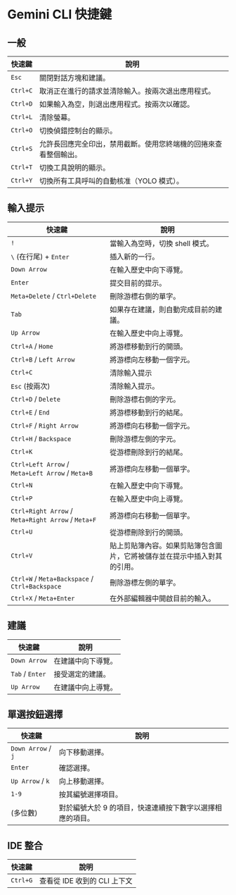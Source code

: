 # Gemini CLI 快捷鍵

## 一般

| 快速鍵 | 說明                                                                                                           |
| -------- | --------------------------------------------------------------------------------------------------------------------- |
| `Esc`    | 關閉對話方塊和建議。                                                                                                   |
| `Ctrl+C` | 取消正在進行的請求並清除輸入。按兩次退出應用程式。                                                                    |
| `Ctrl+D` | 如果輸入為空，則退出應用程式。按兩次以確認。                                                                          |
| `Ctrl+L` | 清除螢幕。                                                                                                           |
| `Ctrl+O` | 切換偵錯控制台的顯示。                                                                                                 |
| `Ctrl+S` | 允許長回應完全印出，禁用截斷。使用您終端機的回捲來查看整個輸出。                                                      |
| `Ctrl+T` | 切換工具說明的顯示。                                                                                                   |
| `Ctrl+Y` | 切換所有工具呼叫的自動核准（YOLO 模式）。                                                                             |

## 輸入提示

| 快速鍵                                           | 說明                                                                                                                         |
| -------------------------------------------------- | ----------------------------------------------------------------------------------------------------------------------------------- |
| `!`                                                | 當輸入為空時，切換 shell 模式。                                                                                                   |
| `\` (在行尾) + `Enter`                             | 插入新的一行。                                                                                                                      |
| `Down Arrow`                                       | 在輸入歷史中向下導覽。                                                                                                              |
| `Enter`                                            | 提交目前的提示。                                                                                                                    |
| `Meta+Delete` / `Ctrl+Delete`                      | 刪除游標右側的單字。                                                                                                                |
| `Tab`                                              | 如果存在建議，則自動完成目前的建議。                                                                                                |
| `Up Arrow`                                         | 在輸入歷史中向上導覽。                                                                                                              |
| `Ctrl+A` / `Home`                                  | 將游標移動到行的開頭。                                                                                                              |
| `Ctrl+B` / `Left Arrow`                            | 將游標向左移動一個字元。                                                                                                            |
| `Ctrl+C`                                           | 清除輸入提示                                                                                                                        |
| `Esc` (按兩次)                                     | 清除輸入提示。                                                                                                                      |
| `Ctrl+D` / `Delete`                                | 刪除游標右側的字元。                                                                                                                |
| `Ctrl+E` / `End`                                   | 將游標移動到行的結尾。                                                                                                              |
| `Ctrl+F` / `Right Arrow`                           | 將游標向右移動一個字元。                                                                                                            |
| `Ctrl+H` / `Backspace`                             | 刪除游標左側的字元。                                                                                                                |
| `Ctrl+K`                                           | 從游標刪除到行的結尾。                                                                                                              |
| `Ctrl+Left Arrow` / `Meta+Left Arrow` / `Meta+B`   | 將游標向左移動一個單字。                                                                                                            |
| `Ctrl+N`                                           | 在輸入歷史中向下導覽。                                                                                                              |
| `Ctrl+P`                                           | 在輸入歷史中向上導覽。                                                                                                              |
| `Ctrl+Right Arrow` / `Meta+Right Arrow` / `Meta+F` | 將游標向右移動一個單字。                                                                                                            |
| `Ctrl+U`                                           | 從游標刪除到行的開頭。                                                                                                              |
| `Ctrl+V`                                           | 貼上剪貼簿內容。如果剪貼簿包含圖片，它將被儲存並在提示中插入對其的引用。                                                            |
| `Ctrl+W` / `Meta+Backspace` / `Ctrl+Backspace`     | 刪除游標左側的單字。                                                                                                                |
| `Ctrl+X` / `Meta+Enter`                            | 在外部編輯器中開啟目前的輸入。                                                                                                      |

## 建議

| 快速鍵        | 說明                                   |
| --------------- | -------------------------------------- |
| `Down Arrow`    | 在建議中向下導覽。                     |
| `Tab` / `Enter` | 接受選定的建議。                       |
| `Up Arrow`      | 在建議中向上導覽。                     |

## 單選按鈕選擇

| 快速鍵           | 說明                                                                                                   |
| ------------------ | ------------------------------------------------------------------------------------------------------------- |
| `Down Arrow` / `j` | 向下移動選擇。                                                                                                |
| `Enter`            | 確認選擇。                                                                                                    |
| `Up Arrow` / `k`   | 向上移動選擇。                                                                                                |
| `1-9`              | 按其編號選擇項目。                                                                                            |
| (多位數)           | 對於編號大於 9 的項目，快速連續按下數字以選擇相應的項目。                                                     |

## IDE 整合

| 快速鍵 | 說明                                | 
| -------- | --------------------------------- |
| `Ctrl+G` | 查看從 IDE 收到的 CLI 上下文        |